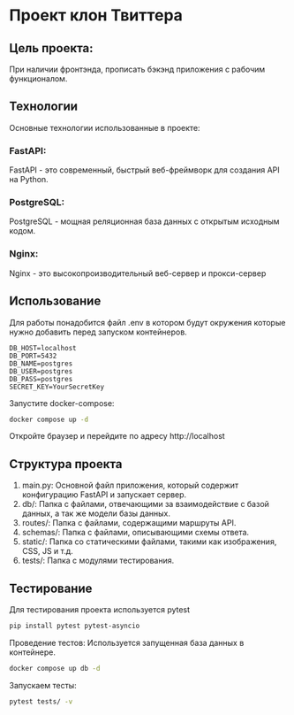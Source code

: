 # Проект клон Твиттера

## Цель проекта:
При наличии фронтэнда, прописать бэкэнд приложения с рабочим функционалом.

## Технологии
Основные технологии использованные в проекте:
### FastAPI: 
FastAPI - это современный, быстрый веб-фреймворк для создания API на Python.
### PostgreSQL: 
PostgreSQL - мощная реляционная база данных с открытым исходным кодом.
### Nginx: 
Nginx - это высокопроизводительный веб-сервер и прокси-сервер

## Использование
Для работы понадобится файл .env в котором будут окружения которые нужно добавить перед запуском контейнеров.
```.env
DB_HOST=localhost
DB_PORT=5432
DB_NAME=postgres
DB_USER=postgres
DB_PASS=postgres
SECRET_KEY=YourSecretKey

```
Запустите docker-compose:
```bash
docker compose up -d
```
Откройте браузер и перейдите по адресу http://localhost

## Структура проекта
1. main.py: Основной файл приложения, который содержит конфигурацию FastAPI и запускает сервер.
2. db/: Папка с файлами, отвечающими за взаимодействие с базой данных, а так же модели базы данных.
3. routes/: Папка с файлами, содержащими маршруты API.
4. schemas/: Папка с файлами, описывающими схемы ответа.
5. static/: Папка со статическими файлами, такими как изображения, CSS, JS и т.д.
6. tests/: Папка с модулями тестирования.

## Тестирование
Для тестирования проекта используется pytest
```bash
pip install pytest pytest-asyncio
```
Проведение тестов:
Используется запущенная база данных в контейнере.
```bash
docker compose up db -d
```
Запускаем тесты:
```bash
pytest tests/ -v
```
